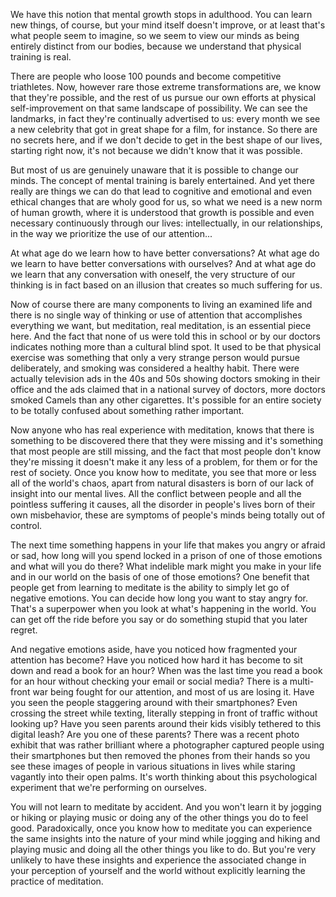 We have this notion that mental growth stops in adulthood. You can learn new things, of course, but your mind itself doesn't improve, or at least that's what people seem to imagine, so we seem to view our minds as being entirely distinct from our bodies, because we understand that physical training is real. 

There are people who loose 100 pounds and become competitive triathletes. Now, however rare those extreme transformations are, we know that they're possible, and the rest of us pursue our own efforts at physical self-improvement on that same landscape of possibility. We can see the landmarks, in fact they're continually advertised to us: every month we see a new celebrity that got in great shape for a film, for instance. So there are no secrets here, and if we don't decide to get in the best shape of our lives, starting right now, it's not because we didn't know that it was possible. 

But most of us are genuinely unaware that it is possible to change our minds. The concept of mental training is barely entertained. And yet there really are things we can do that lead to cognitive and emotional and even ethical changes that are wholy good for us, so what we need is a new norm of human growth, where it is understood that growth is possible and even necessary continuously through our lives: intellectually, in our relationships, in the way we prioritize the use of our attention... 

At what age do we learn how to have better conversations? At what age do we learn to have better conversations with ourselves? And at what age do we learn that any conversation with oneself, the very structure of our thinking is in fact based on an illusion that creates so much suffering for us. 

Now of course there are many components to living an examined life and there is no single way of thinking or use of attention that accomplishes everything we want, but meditation, real meditation, is an essential piece here. And the fact that none of us were told this in school or by our doctors indicates nothing more than a cultural blind spot. It used to be that physical exercise was something that only a very strange person would pursue deliberately, and smoking was considered a healthy habit. There were actually television ads in the 40s and 50s showing doctors smoking in their office and the ads claimed that in a national survey of doctors, more doctors smoked Camels than any other cigarettes. It's possible for an entire society to be totally confused about something rather important. 

Now anyone who has real experience with meditation, knows that there is something to be discovered there that they were missing and it's something that most people are still missing, and the fact that most people don't know they're missing it doesn't make it any less of a problem, for them or for the rest of society. Once you know how to meditate, you see that more or less all of the world's chaos, apart from natural disasters is born of our lack of insight into our mental lives. All the conflict between people and all the pointless suffering it causes, all the disorder in people's lives born of their own misbehavior, these are symptoms of people's minds being totally out of control. 

The next time something happens in your life that makes you angry or afraid or sad, how long will you spend locked in a prison of one of those emotions and what will you do there? What indelible mark might you make in your life and in our world on the basis of one of those emotions? One benefit that people get from learning to meditate is the ability to simply let go of negative emotions. You can decide how long you want to stay angry for. That's a superpower when you look at what's happening in the world. You can get off the ride before you say or do something stupid that you later regret. 

And negative emotions aside, have you noticed how fragmented your attention has become? Have you noticed how hard it has become to sit down and read a book for an hour? When was the last time you read a book for an hour without checking your email or social media? There is a multi-front war being fought for our attention, and most of us are losing it. Have you seen the people staggering around with their smartphones? Even crossing the street while texting, literally stepping in front of traffic without looking up? Have you seen parents around their kids visibly tethered to this digital leash? Are you one of these parents? There was a recent photo exhibit that was rather brilliant where a photographer captured people using their smartphones but then removed the phones from their hands so you see these images of people in various situations in lives while staring vagantly into their open palms. It's worth thinking about this psychological experiment that we're performing on ourselves.

You will not learn to meditate by accident. And you won't learn it by jogging or hiking or playing music or doing any of the other things you do to feel good. Paradoxically, once you know how to meditate you can experience the same insights into the nature of your mind while jogging and hiking and playing music and doing all the other things you like to do. But you're very unlikely to have these insights and experience the associated change in your perception of yourself and the world without explicitly learning the practice of meditation.

